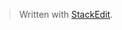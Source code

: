 


> Written with [StackEdit](https://stackedit.io/).
<!--stackedit_data:
eyJoaXN0b3J5IjpbNzMwOTk4MTE2XX0=
-->